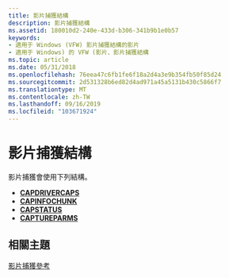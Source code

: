 ```yaml
---
title: 影片捕獲結構
description: 影片捕獲結構
ms.assetid: 180010d2-240e-433d-b306-341b9b1e0b57
keywords:
- 適用于 Windows (VFW) 影片捕獲結構的影片
- 適用于 Windows) 的 VFW (影片、影片捕獲結構
ms.topic: article
ms.date: 05/31/2018
ms.openlocfilehash: 76eea47c6fb1fe6f18a2d4a3e9b354fb50f85d24
ms.sourcegitcommit: 2d531328b6ed82d4ad971a45a5131b430c5866f7
ms.translationtype: MT
ms.contentlocale: zh-TW
ms.lasthandoff: 09/16/2019
ms.locfileid: "103671924"
---
```

# <a name="video-capture-structures"></a>影片捕獲結構

影片捕獲會使用下列結構。

-   [**CAPDRIVERCAPS**](/windows/win32/api/vfw/ns-vfw-capdrivercaps)
-   [**CAPINFOCHUNK**](/windows/win32/api/vfw/ns-vfw-capinfochunk)
-   [**CAPSTATUS**](/windows/win32/api/vfw/ns-vfw-capstatus)
-   [**CAPTUREPARMS**](/windows/win32/api/vfw/ns-vfw-captureparms)

## <a name="related-topics"></a>相關主題

<dl> <dt>

[影片捕獲參考](video-capture-reference.md)
</dt> </dl>

 

 




